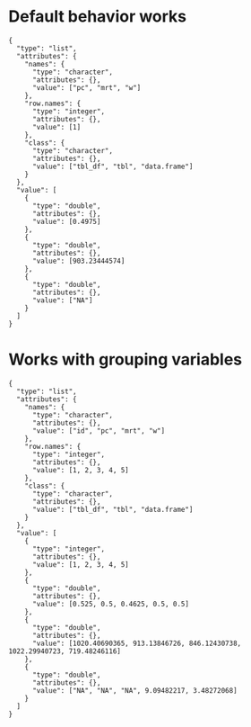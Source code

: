 # Default behavior works

    {
      "type": "list",
      "attributes": {
        "names": {
          "type": "character",
          "attributes": {},
          "value": ["pc", "mrt", "w"]
        },
        "row.names": {
          "type": "integer",
          "attributes": {},
          "value": [1]
        },
        "class": {
          "type": "character",
          "attributes": {},
          "value": ["tbl_df", "tbl", "data.frame"]
        }
      },
      "value": [
        {
          "type": "double",
          "attributes": {},
          "value": [0.4975]
        },
        {
          "type": "double",
          "attributes": {},
          "value": [903.23444574]
        },
        {
          "type": "double",
          "attributes": {},
          "value": ["NA"]
        }
      ]
    }

# Works with grouping variables

    {
      "type": "list",
      "attributes": {
        "names": {
          "type": "character",
          "attributes": {},
          "value": ["id", "pc", "mrt", "w"]
        },
        "row.names": {
          "type": "integer",
          "attributes": {},
          "value": [1, 2, 3, 4, 5]
        },
        "class": {
          "type": "character",
          "attributes": {},
          "value": ["tbl_df", "tbl", "data.frame"]
        }
      },
      "value": [
        {
          "type": "integer",
          "attributes": {},
          "value": [1, 2, 3, 4, 5]
        },
        {
          "type": "double",
          "attributes": {},
          "value": [0.525, 0.5, 0.4625, 0.5, 0.5]
        },
        {
          "type": "double",
          "attributes": {},
          "value": [1020.40690365, 913.13846726, 846.12430738, 1022.29940723, 719.48246116]
        },
        {
          "type": "double",
          "attributes": {},
          "value": ["NA", "NA", "NA", 9.09482217, 3.48272068]
        }
      ]
    }

